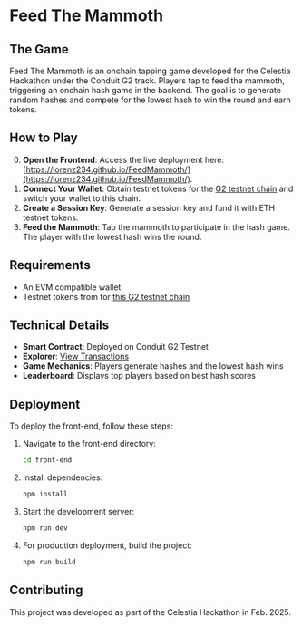 # Feed The Mammoth

## The Game
Feed The Mammoth is an onchain tapping game developed for the Celestia Hackathon under the Conduit G2 track. Players tap to feed the mammoth, triggering an onchain hash game in the backend. The goal is to generate random hashes and compete for the lowest hash to win the round and earn tokens.

## How to Play  
0. **Open the Frontend**: Access the live deployment here: [https://lorenz234.github.io/FeedMammoth/](https://lorenz234.github.io/FeedMammoth/).  
1. **Connect Your Wallet**: Obtain testnet tokens for the [G2 testnet chain](https://hub.conduit.xyz/mammothon-g2-testnet-4a2w8v0xqy) and switch your wallet to this chain.  
2. **Create a Session Key**: Generate a session key and fund it with ETH testnet tokens.  
3. **Feed the Mammoth**: Tap the mammoth to participate in the hash game. The player with the lowest hash wins the round.

## Requirements
- An EVM compatible wallet
- Testnet tokens from for [this G2 testnet chain](https://hub.conduit.xyz/mammothon-g2-testnet-4a2w8v0xqy)

## Technical Details
- **Smart Contract**: Deployed on Conduit G2 Testnet
- **Explorer**: [View Transactions](https://explorer-mammothon-g2-testnet-4a2w8v0xqy.t.conduit.xyz/address/0x590557c2763b3EC19E572eD3AbcC53303c5f4be7)
- **Game Mechanics**: Players generate hashes and the lowest hash wins
- **Leaderboard**: Displays top players based on best hash scores

## Deployment
To deploy the front-end, follow these steps:

1. Navigate to the front-end directory:
   ```sh
   cd front-end
   ```
2. Install dependencies:
   ```sh
   npm install
   ```
3. Start the development server:
   ```sh
   npm run dev
   ```
4. For production deployment, build the project:
   ```sh
   npm run build
   ```

## Contributing
This project was developed as part of the Celestia Hackathon in Feb. 2025.

